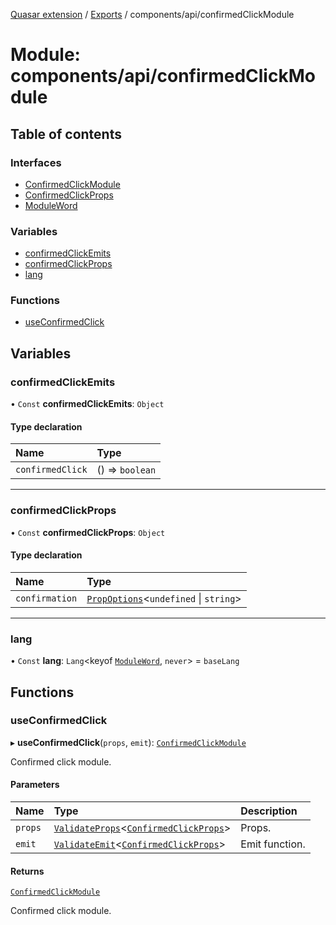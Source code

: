 [Quasar extension](../index.md) / [Exports](../modules.md) / components/api/confirmedClickModule

# Module: components/api/confirmedClickModule

## Table of contents

### Interfaces

- [ConfirmedClickModule](../interfaces/components_api_confirmedClickModule.ConfirmedClickModule.md)
- [ConfirmedClickProps](../interfaces/components_api_confirmedClickModule.ConfirmedClickProps.md)
- [ModuleWord](../interfaces/components_api_confirmedClickModule.ModuleWord.md)

### Variables

- [confirmedClickEmits](components_api_confirmedClickModule.md#confirmedclickemits)
- [confirmedClickProps](components_api_confirmedClickModule.md#confirmedclickprops)
- [lang](components_api_confirmedClickModule.md#lang)

### Functions

- [useConfirmedClick](components_api_confirmedClickModule.md#useconfirmedclick)

## Variables

### confirmedClickEmits

• `Const` **confirmedClickEmits**: `Object`

#### Type declaration

| Name | Type |
| :------ | :------ |
| `confirmedClick` | () => `boolean` |

___

### confirmedClickProps

• `Const` **confirmedClickProps**: `Object`

#### Type declaration

| Name | Type |
| :------ | :------ |
| `confirmation` | [`PropOptions`](../interfaces/components_api.PropOptions.md)<`undefined` \| `string`\> |

___

### lang

• `Const` **lang**: `Lang`<keyof [`ModuleWord`](../interfaces/components_api_confirmedClickModule.ModuleWord.md), `never`\> = `baseLang`

## Functions

### useConfirmedClick

▸ **useConfirmedClick**(`props`, `emit`): [`ConfirmedClickModule`](../interfaces/components_api_confirmedClickModule.ConfirmedClickModule.md)

Confirmed click module.

#### Parameters

| Name | Type | Description |
| :------ | :------ | :------ |
| `props` | [`ValidateProps`](components_api.md#validateprops)<[`ConfirmedClickProps`](../interfaces/components_api_confirmedClickModule.ConfirmedClickProps.md)\> | Props. |
| `emit` | [`ValidateEmit`](components_api.md#validateemit)<[`ConfirmedClickProps`](../interfaces/components_api_confirmedClickModule.ConfirmedClickProps.md)\> | Emit function. |

#### Returns

[`ConfirmedClickModule`](../interfaces/components_api_confirmedClickModule.ConfirmedClickModule.md)

Confirmed click module.
